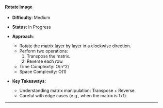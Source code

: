#### [Rotate Image](https://leetcode.com/problems/rotate-image/)
- **Difficulty**: Medium
- **Status**: In Progress
- **Approach**:
    - Rotate the matrix layer by layer in a clockwise direction.
    - Perform two operations:
        1. Transpose the matrix.
        2. Reverse each row.
    - Time Complexity: O(n^2)
    - Space Complexity: O(1)

- **Key Takeaways**:
    - Understanding matrix manipulation: Transpose + Reverse.
    - Careful with edge cases (e.g., when the matrix is 1x1).

---